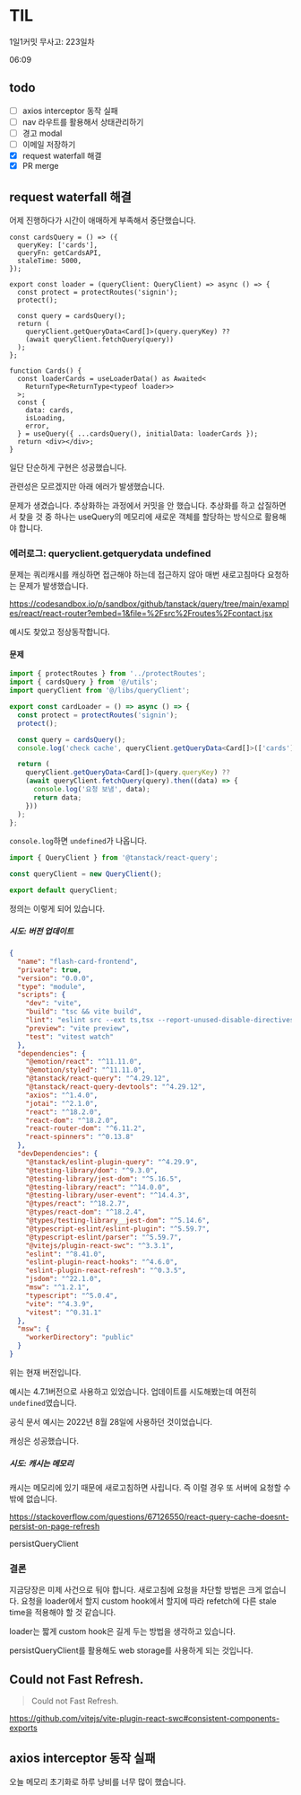 # TIL

1일1커밋 무사고: 223일차

06:09

## todo

- [ ] axios interceptor 동작 실패
- [ ] nav 라우트를 활용해서 상태관리하기
- [ ] 경고 modal
- [ ] 이메일 저장하기
- [x] request waterfall 해결
- [x] PR merge

## request waterfall 해결

어제 진행하다가 시간이 애매하게 부족해서 중단했습니다.

```tsx
const cardsQuery = () => ({
  queryKey: ['cards'],
  queryFn: getCardsAPI,
  staleTime: 5000,
});

export const loader = (queryClient: QueryClient) => async () => {
  const protect = protectRoutes('signin');
  protect();

  const query = cardsQuery();
  return (
    queryClient.getQueryData<Card[]>(query.queryKey) ??
    (await queryClient.fetchQuery(query))
  );
};

function Cards() {
  const loaderCards = useLoaderData() as Awaited<
    ReturnType<ReturnType<typeof loader>>
  >;
  const {
    data: cards,
    isLoading,
    error,
  } = useQuery({ ...cardsQuery(), initialData: loaderCards });
  return <div></div>;
}
```

일단 단순하게 구현은 성공했습니다.

관련성은 모르겠지만 아래 에러가 발생했습니다.

문제가 생겼습니다. 추상화하는 과정에서 커밋을 안 했습니다. 추상화를 하고 삽질하면서 찾을 것 중 하나는 useQuery의 메모리에 새로운 객체를 할당하는 방식으로 활용해야 합니다.

### 에러로그: queryclient.getquerydata undefined

문제는 쿼리캐시를 캐싱하면 접근해야 하는데 접근하지 않아 매번 새로고침마다 요청하는 문제가 발생했습니다.

https://codesandbox.io/p/sandbox/github/tanstack/query/tree/main/examples/react/react-router?embed=1&file=%2Fsrc%2Froutes%2Fcontact.jsx

예시도 찾았고 정상동작합니다.

#### 문제

```ts
import { protectRoutes } from '../protectRoutes';
import { cardsQuery } from '@/utils';
import queryClient from '@/libs/queryClient';

export const cardLoader = () => async () => {
  const protect = protectRoutes('signin');
  protect();

  const query = cardsQuery();
  console.log('check cache', queryClient.getQueryData<Card[]>(['cards']));

  return (
    queryClient.getQueryData<Card[]>(query.queryKey) ??
    (await queryClient.fetchQuery(query).then((data) => {
      console.log('요청 보냄', data);
      return data;
    }))
  );
};
```

`console.log`하면 `undefined`가 나옵니다.

```ts
import { QueryClient } from '@tanstack/react-query';

const queryClient = new QueryClient();

export default queryClient;
```

정의는 이렇게 되어 있습니다.

##### 시도: 버전 업데이트

```json
{
  "name": "flash-card-frontend",
  "private": true,
  "version": "0.0.0",
  "type": "module",
  "scripts": {
    "dev": "vite",
    "build": "tsc && vite build",
    "lint": "eslint src --ext ts,tsx --report-unused-disable-directives --max-warnings 0",
    "preview": "vite preview",
    "test": "vitest watch"
  },
  "dependencies": {
    "@emotion/react": "^11.11.0",
    "@emotion/styled": "^11.11.0",
    "@tanstack/react-query": "^4.29.12",
    "@tanstack/react-query-devtools": "^4.29.12",
    "axios": "^1.4.0",
    "jotai": "^2.1.0",
    "react": "^18.2.0",
    "react-dom": "^18.2.0",
    "react-router-dom": "^6.11.2",
    "react-spinners": "^0.13.8"
  },
  "devDependencies": {
    "@tanstack/eslint-plugin-query": "^4.29.9",
    "@testing-library/dom": "^9.3.0",
    "@testing-library/jest-dom": "^5.16.5",
    "@testing-library/react": "^14.0.0",
    "@testing-library/user-event": "^14.4.3",
    "@types/react": "^18.2.7",
    "@types/react-dom": "^18.2.4",
    "@types/testing-library__jest-dom": "^5.14.6",
    "@typescript-eslint/eslint-plugin": "^5.59.7",
    "@typescript-eslint/parser": "^5.59.7",
    "@vitejs/plugin-react-swc": "^3.3.1",
    "eslint": "^8.41.0",
    "eslint-plugin-react-hooks": "^4.6.0",
    "eslint-plugin-react-refresh": "^0.3.5",
    "jsdom": "^22.1.0",
    "msw": "^1.2.1",
    "typescript": "^5.0.4",
    "vite": "^4.3.9",
    "vitest": "^0.31.1"
  },
  "msw": {
    "workerDirectory": "public"
  }
}
```

위는 현재 버전입니다.

예시는 4.7.1버전으로 사용하고 있었습니다. 업데이트를 시도해봤는데 여전히 `undefined`였습니다.

공식 문서 예시는 2022년 8월 28일에 사용하던 것이었습니다.

캐싱은 성공했습니다.

##### 시도: 캐시는 메모리

캐시는 메모리에 있기 때문에 새로고침하면 사립니다. 즉 이럴 경우 또 서버에 요청할 수 밖에 없습니다.

https://stackoverflow.com/questions/67126550/react-query-cache-doesnt-persist-on-page-refresh

persistQueryClient

### 결론

지금당장은 미제 사건으로 둬야 합니다. 새로고침에 요청을 차단할 방법은 크게 없습니다. 요청을 loader에서 할지 custom hook에서 할지에 따라 refetch에 다른 stale time을 적용해야 할 것 같습니다.

loader는 짧게 custom hook은 길게 두는 방법을 생각하고 있습니다.

persistQueryClient를 활용해도 web storage를 사용하게 되는 것입니다.

## Could not Fast Refresh.

> Could not Fast Refresh.

https://github.com/vitejs/vite-plugin-react-swc#consistent-components-exports

## axios interceptor 동작 실패

오늘 메모리 초기화로 하루 낭비를 너무 많이 했습니다.
